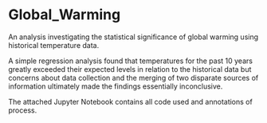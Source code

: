 # Global_Warming
An analysis investigating the statistical significance of global warming using historical temperature data.

A simple regression analysis found that temperatures for the past 10 years greatly exceeded their expected levels in relation to the historical data but concerns about data collection and the merging of two disparate sources of information ultimately made the findings essentially inconclusive.

The attached Jupyter Notebook contains all code used and annotations of process.
